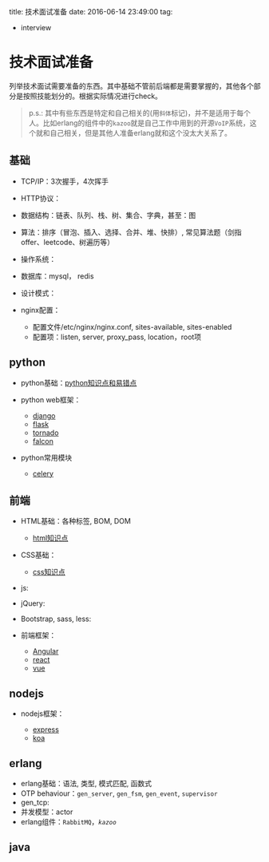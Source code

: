 title: 技术面试准备
date: 2016-06-14 23:49:00
tag:
- interview

# 技术面试准备

列举技术面试需要准备的东西。其中基础不管前后端都是需要掌握的，其他各个部分是按照技能划分的。根据实际情况进行check。

> p.s.: 其中有些东西是特定和自己相关的(用`斜体`标记)，并不是适用于每个人。比如erlang的组件中的`kazoo`就是自己工作中用到的开源`VoIP`系统，这个就和自己相关，但是其他人准备erlang就和这个没太大关系了。


## 基础

* TCP/IP：3次握手，4次挥手
* HTTP协议：
* 数据结构：链表、队列、栈、树、集合、字典，甚至：图
* 算法：排序（冒泡、插入、选择、合并、堆、快排）, 常见算法题（剑指offer、leetcode、树遍历等）
* 操作系统：
* 数据库：mysql， redis
* 设计模式：
* nginx配置：

	* 配置文件/etc/nginx/nginx.conf, sites-available, sites-enabled
	* 配置项：listen, server, proxy_pass, location，root项


## python

* python基础：[python知识点和易错点](../python/python知识点和易错点.md)
* python web框架：
	
	* [django](http://)
	* [flask](https://github.com/zhuwei05/flask-blog)
	* [tornado](http://)
	* [falcon](https://github.com/zhuwei05/falcon-restful)
	
* python常用模块
	
	* [celery](http://)

## 前端

* HTML基础：各种标签, BOM, DOM

	* [html知识点](../html_css/html知识点.md)

* CSS基础：

	* [css知识点](../html_css/css知识点.md)

* js:
* jQuery:
* Bootstrap, sass, less:
* 前端框架：

	* [Angular](http://)
	* [react](http://)
	* [vue](http://)

## nodejs

* nodejs框架：

	* [express](http://)
	* [koa](http://)
	
## erlang

* erlang基础：语法, 类型, 模式匹配, 函数式
* OTP behaviour：`gen_server`, `gen_fsm`, `gen_event`, `supervisor`	
* gen_tcp:
* 并发模型：actor
* erlang组件：`RabbitMQ`，*`kazoo`*

## java














